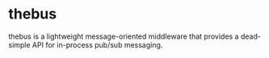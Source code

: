 # thebus
thebus is a lightweight message-oriented middleware that provides a dead-simple API for in-process pub/sub messaging.
